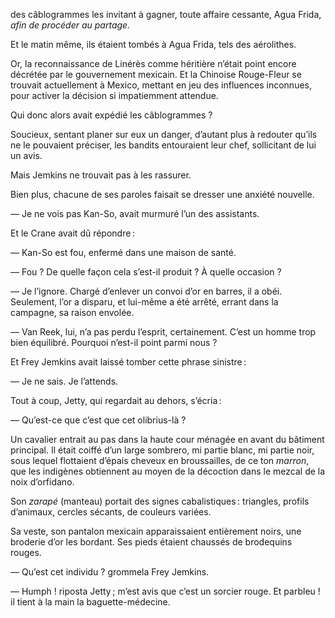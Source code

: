 des câblogrammes les invitant à gagner, toute affaire cessante, Agua Frida, _afin de procéder au partage._

Et le matin même, ils étaient tombés à Agua Frida, tels des aérolithes.

Or, la reconnaissance de Linérès comme héritière n’était point encore
décrétée par le gouvernement mexicain. Et la Chinoise Rouge-Fleur se trouvait actuellement à Mexico, mettant en jeu des influences inconnues, pour
activer la décision si impatiemment attendue.

Qui donc alors avait expédié les câblogrammes ?

Soucieux, sentant planer sur eux un danger, d’autant plus à redouter qu’ils ne le pouvaient préciser, les bandits entouraient leur chef, sollicitant
de lui un avis.

Mais Jemkins ne trouvait pas à les rassurer.

Bien plus, chacune de ses paroles faisait se dresser une anxiété nouvelle.

— Je ne vois pas Kan-So, avait murmuré l’un des assistants.

Et le Crane avait dû répondre :

— Kan-So est fou, enfermé dans une maison de santé.

— Fou ? De quelle façon cela s’est-il produit ? À quelle occasion ?

— Je l’ignore. Chargé d’enlever un convoi d’or en barres, il a obéi. Seulement, l’or a disparu, et lui-même a été arrêté, errant dans la campagne, sa raison envolée.

— Van Reek, lui, n’a pas perdu l’esprit, certainement. C’est un homme trop bien équilibré. Pourquoi n’est-il point parmi nous ?

Et Frey Jemkins avait laissé tomber cette phrase sinistre :

— Je ne sais. Je l’attends.

Tout à coup, Jetty, qui regardait au dehors, s’écria :

— Qu’est-ce que c’est que cet olibrius-là ?

Un cavalier entrait au pas dans la haute cour ménagée en avant du bâtiment principal. Il était coiffé d’un large sombrero, mi partie blanc, mi partie
noir, sous lequel flottaient d’épais cheveux en broussailles, de ce ton _marron_, que les indigènes obtiennent au moyen de la décoction dans le mezcal de la noix d’orfidano.

Son _zarapé_ (manteau) portait des signes cabalistiques : triangles, profils d’animaux, cercles sécants, de couleurs variées.

Sa veste, son pantalon mexicain apparaissaient entièrement noirs, une
broderie d’or les bordant. Ses pieds étaient chaussés de brodequins rouges.

— Qu’est cet individu ? grommela Frey Jemkins.

— Humph ! riposta Jetty ; m’est avis que c’est un sorcier rouge. Et parbleu ! il tient à la main la baguette-médecine.
